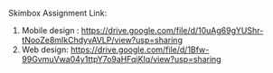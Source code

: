 
Skimbox Assignment Link:
1) Mobile design : https://drive.google.com/file/d/10uAg69gYUShr-tNooZe8mIkChdyvAVLP/view?usp=sharing
2) Web design: https://drive.google.com/file/d/1Bfw-99GvmuVwa04y1ttpY7o9aHFqiKIq/view?usp=sharing

